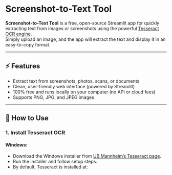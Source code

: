 # Screenshot-to-Text Tool

**Screenshot-to-Text Tool** is a free, open-source Streamlit app for quickly extracting text from images or screenshots using the powerful [Tesseract OCR engine](https://github.com/tesseract-ocr/tesseract).  
Simply upload an image, and the app will extract the text and display it in an easy-to-copy format.

---

## ⚡ Features

- Extract text from screenshots, photos, scans, or documents
- Clean, user-friendly web interface (powered by Streamlit)
- 100% free and runs locally on your computer (no API or cloud fees)
- Supports PNG, JPG, and JPEG images

---

## 🚀 How to Use

### 1. **Install Tesseract OCR**

#### Windows:
- Download the Windows installer from [UB Mannheim’s Tesseract page](https://github.com/UB-Mannheim/tesseract/wiki).
- Run the installer and follow setup steps.
- By default, Tesseract is installed at:
